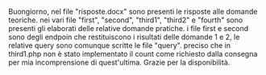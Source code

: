 Buongiorno, nel file "risposte.docx" sono presenti le risposte alle domande teoriche.
nei vari file "first", "second", "third1", "third2" e "fourth" sono presenti gli elaborati delle relative domande pratiche. 
i file first e second sono degli endpoin che restituiscono i risultati delle domande 1 e 2, le relative query sono comunque scritte le file "query".
preciso che in third1.php non è stato implementato il count come richiesto dalla consegna per mia incomprensione di quest'ultima.
Grazie per la disponibilità.
